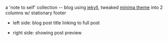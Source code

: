 a 'note to self' collection -- blog using [jekyll](https://jekyllrb.com/docs/home/), tweaked [minima theme](https://jekyll.github.io/minima/) into 2 columns w/ stationary footer

* left side: blog post title linking to full post

* right side: showing post preview

